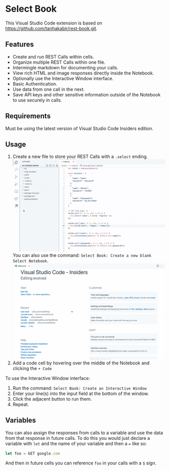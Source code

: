 # Select Book

This Visual Studio Code extension is based on <https://github.com/tanhakabir/rest-book.git>.

## Features

- Create and run REST Calls within cells.
- Organize multiple REST Calls within one file.
- Intermingle markdown for documenting your calls.
- View rich HTML and image responses directly inside the Notebook.
- Optionally use the Interactive Window interface.
- Basic Authentication.
- Use data from one call in the next.
- Save API keys and other sensitive information outside of the Notebook to use securely in calls.

## Requirements

Must be using the latest version of Visual Studio Code Insiders edition.

## Usage

1. Create a new file to store your REST Calls with a `.select` ending.
![New file creation](docs/images/new-file.gif)
You can also use the command: `Select Book: Create a new blank Select Notebook`.
![New file command](docs/images/new-file-command.gif)
1. Add a code cell by hovering over the middle of the Notebook and clicking the `+ Code`

To use the Interactive Window interface:

1. Run the command: `Select Book: Create an Interactive Window`
1. Enter your line(s) into the input field at the bottom of the window.
1. Click the adjacent button to run them.
1. Repeat.


## Variables

You can also assign the responses from calls to a variable and use the data from that response in future calls. To do this you would just declare a variable with `let` and the name of your variable and then a `=` like so:

```javascript
let foo = GET google.com
```

And then in future cells you can reference `foo` in your calls with a `$` sign.
